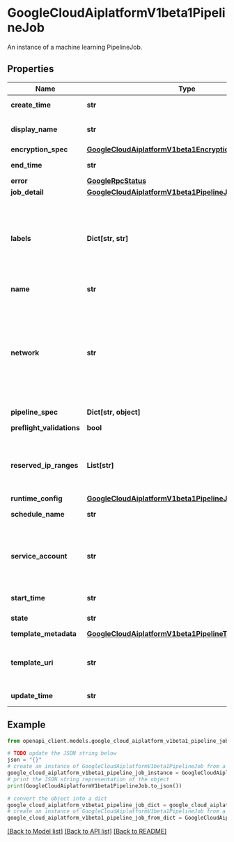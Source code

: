 # GoogleCloudAiplatformV1beta1PipelineJob

An instance of a machine learning PipelineJob.

## Properties

Name | Type | Description | Notes
------------ | ------------- | ------------- | -------------
**create_time** | **str** | Output only. Pipeline creation time. | [optional] [readonly] 
**display_name** | **str** | The display name of the Pipeline. The name can be up to 128 characters long and can consist of any UTF-8 characters. | [optional] 
**encryption_spec** | [**GoogleCloudAiplatformV1beta1EncryptionSpec**](GoogleCloudAiplatformV1beta1EncryptionSpec.md) |  | [optional] 
**end_time** | **str** | Output only. Pipeline end time. | [optional] [readonly] 
**error** | [**GoogleRpcStatus**](GoogleRpcStatus.md) |  | [optional] 
**job_detail** | [**GoogleCloudAiplatformV1beta1PipelineJobDetail**](GoogleCloudAiplatformV1beta1PipelineJobDetail.md) |  | [optional] 
**labels** | **Dict[str, str]** | The labels with user-defined metadata to organize PipelineJob. Label keys and values can be no longer than 64 characters (Unicode codepoints), can only contain lowercase letters, numeric characters, underscores and dashes. International characters are allowed. See https://goo.gl/xmQnxf for more information and examples of labels. Note there is some reserved label key for Vertex AI Pipelines. - &#x60;vertex-ai-pipelines-run-billing-id&#x60;, user set value will get overrided. | [optional] 
**name** | **str** | Output only. The resource name of the PipelineJob. | [optional] [readonly] 
**network** | **str** | The full name of the Compute Engine [network](/compute/docs/networks-and-firewalls#networks) to which the Pipeline Job&#39;s workload should be peered. For example, &#x60;projects/12345/global/networks/myVPC&#x60;. [Format](/compute/docs/reference/rest/v1/networks/insert) is of the form &#x60;projects/{project}/global/networks/{network}&#x60;. Where {project} is a project number, as in &#x60;12345&#x60;, and {network} is a network name. Private services access must already be configured for the network. Pipeline job will apply the network configuration to the Google Cloud resources being launched, if applied, such as Vertex AI Training or Dataflow job. If left unspecified, the workload is not peered with any network. | [optional] 
**pipeline_spec** | **Dict[str, object]** | The spec of the pipeline. | [optional] 
**preflight_validations** | **bool** | Optional. Whether to do component level validations before job creation. | [optional] 
**reserved_ip_ranges** | **List[str]** | A list of names for the reserved ip ranges under the VPC network that can be used for this Pipeline Job&#39;s workload. If set, we will deploy the Pipeline Job&#39;s workload within the provided ip ranges. Otherwise, the job will be deployed to any ip ranges under the provided VPC network. Example: [&#39;vertex-ai-ip-range&#39;]. | [optional] 
**runtime_config** | [**GoogleCloudAiplatformV1beta1PipelineJobRuntimeConfig**](GoogleCloudAiplatformV1beta1PipelineJobRuntimeConfig.md) |  | [optional] 
**schedule_name** | **str** | Output only. The schedule resource name. Only returned if the Pipeline is created by Schedule API. | [optional] [readonly] 
**service_account** | **str** | The service account that the pipeline workload runs as. If not specified, the Compute Engine default service account in the project will be used. See https://cloud.google.com/compute/docs/access/service-accounts#default_service_account Users starting the pipeline must have the &#x60;iam.serviceAccounts.actAs&#x60; permission on this service account. | [optional] 
**start_time** | **str** | Output only. Pipeline start time. | [optional] [readonly] 
**state** | **str** | Output only. The detailed state of the job. | [optional] [readonly] 
**template_metadata** | [**GoogleCloudAiplatformV1beta1PipelineTemplateMetadata**](GoogleCloudAiplatformV1beta1PipelineTemplateMetadata.md) |  | [optional] 
**template_uri** | **str** | A template uri from where the PipelineJob.pipeline_spec, if empty, will be downloaded. Currently, only uri from Vertex Template Registry &amp; Gallery is supported. Reference to https://cloud.google.com/vertex-ai/docs/pipelines/create-pipeline-template. | [optional] 
**update_time** | **str** | Output only. Timestamp when this PipelineJob was most recently updated. | [optional] [readonly] 

## Example

```python
from openapi_client.models.google_cloud_aiplatform_v1beta1_pipeline_job import GoogleCloudAiplatformV1beta1PipelineJob

# TODO update the JSON string below
json = "{}"
# create an instance of GoogleCloudAiplatformV1beta1PipelineJob from a JSON string
google_cloud_aiplatform_v1beta1_pipeline_job_instance = GoogleCloudAiplatformV1beta1PipelineJob.from_json(json)
# print the JSON string representation of the object
print(GoogleCloudAiplatformV1beta1PipelineJob.to_json())

# convert the object into a dict
google_cloud_aiplatform_v1beta1_pipeline_job_dict = google_cloud_aiplatform_v1beta1_pipeline_job_instance.to_dict()
# create an instance of GoogleCloudAiplatformV1beta1PipelineJob from a dict
google_cloud_aiplatform_v1beta1_pipeline_job_from_dict = GoogleCloudAiplatformV1beta1PipelineJob.from_dict(google_cloud_aiplatform_v1beta1_pipeline_job_dict)
```
[[Back to Model list]](../README.md#documentation-for-models) [[Back to API list]](../README.md#documentation-for-api-endpoints) [[Back to README]](../README.md)


